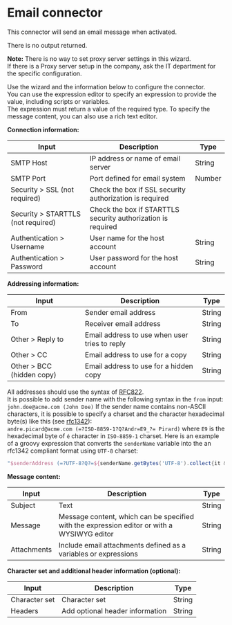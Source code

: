 # Email connector

This connector will send an email message when activated.

There is no output returned.

**Note:** There is no way to set proxy server settings in this wizard.  
If there is a Proxy server setup in the company, ask the IT department for the specific configuration.

Use the wizard and the information below to configure the connector.  
You can use the expression editor to specify an expression to provide the value, including scripts or variables.   
The expression must return a value of the required type. To specify the message content, you can also use a rich text editor.

**Connection information:**

| Input  | Description  | Type  | 
| ------ | ------------ | ----- | 
| SMTP Host  | IP address or name of email server  | String  |
| SMTP Port  | Port defined for email system  | Number  |
| Security \> SSL (not required)  | Check the box if SSL security authorization is required  | |
| Security \> STARTTLS (not required)  | Check the box if STARTTLS security authorization is required  | | 
| Authentication \> Username  | User name for the host account  | String  |
| Authentication \> Password  | User password for the host account  | String  |

**Addressing information:**

| Input  | Description  | Type  | 
| ------ | ------------ | ----- |
| From  | Sender email address  | String  |
| To  | Receiver email address  | String  | 
| Other \> Reply to  | Email address to use when user tries to reply  | String  | 
| Other \> CC  | Email address to use for a copy  | String  | 
| Other \> BCC (hidden copy)  | Email address to use for a hidden copy  | String  |

All addresses should use the syntax of [RFC822](https://www.ietf.org/rfc/rfc822.txt).  
It is possible to add sender name with the following syntax in the `from` input:  
`john.doe@acme.com (John Doe)`
If the sender name contains non-ASCII characters, it is possible to specify a charset and the character hexadecimal byte(s) like this (see [rfc1342](https://tools.ietf.org/html/rfc1342)):  
`andre.picard@acme.com (=?ISO-8859-1?Q?Andr=E9_?= Pirard)` where `E9` is the hexadecimal byte of `é` character in `ISO-8859-1` charset.
Here is an example of a groovy expression that converts the `senderName` variable into the an rfc1342 compliant format using `UTF-8` charset:
```groovy
"$senderAddress (=?UTF-8?Q?=${senderName.getBytes('UTF-8').collect{it & 0xFF}.collect{Integer.toHexString((int) it) }.join('=')}?=)"
```

**Message content:**

| Input  | Description  | Type  | 
| ------ | ------------ | ----- | 
| Subject  | Text  | String  | 
| Message  | Message content, which can be specified with the expression editor or with a WYSIWYG editor  | String  | 
| Attachments  | Include email attachments defined as a variables or expressions  | String  |

**Character set and additional header information (optional):**

| Input  | Description  | Type  |
| ------ | ------------ | ----- |
| Character set  | Character set  | String  |
| Headers  | Add optional header information  | String  |

